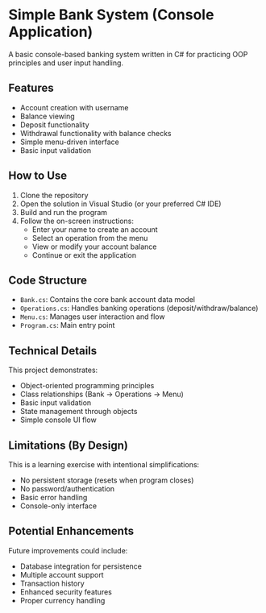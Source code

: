 ﻿# Simple Bank System (Console Application)

A basic console-based banking system written in C# for practicing OOP principles and user input handling.

## Features

- Account creation with username
- Balance viewing
- Deposit functionality
- Withdrawal functionality with balance checks
- Simple menu-driven interface
- Basic input validation

## How to Use

1. Clone the repository
2. Open the solution in Visual Studio (or your preferred C# IDE)
3. Build and run the program
4. Follow the on-screen instructions:
   - Enter your name to create an account
   - Select an operation from the menu
   - View or modify your account balance
   - Continue or exit the application

## Code Structure

- `Bank.cs`: Contains the core bank account data model
- `Operations.cs`: Handles banking operations (deposit/withdraw/balance)
- `Menu.cs`: Manages user interaction and flow
- `Program.cs`: Main entry point

## Technical Details

This project demonstrates:
- Object-oriented programming principles
- Class relationships (Bank → Operations → Menu)
- Basic input validation
- State management through objects
- Simple console UI flow

## Limitations (By Design)

This is a learning exercise with intentional simplifications:
- No persistent storage (resets when program closes)
- No password/authentication
- Basic error handling
- Console-only interface

## Potential Enhancements

Future improvements could include:
- Database integration for persistence
- Multiple account support
- Transaction history
- Enhanced security features
- Proper currency handling
